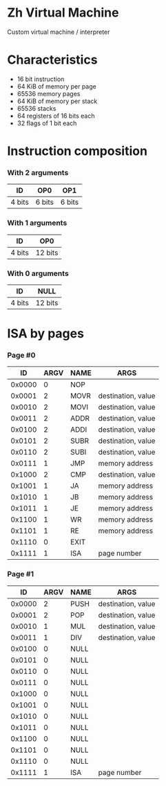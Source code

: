 # Zh Virtual Machine
Custom virtual machine / interpreter

# Characteristics
- 16 bit instruction
- 64 KiB of memory per page
- 65536 memory pages
- 64 KiB of memory per stack
- 65536 stacks
- 64 registers of 16 bits each
- 32 flags of 1 bit each

# Instruction composition

### With 2 arguments
| ID     | OP0    | OP1    |
|--------|--------|--------|
| 4 bits | 6 bits | 6 bits |

### With 1 arguments
| ID     | OP0     |
|--------|---------|
| 4 bits | 12 bits |

### With 0 arguments
| ID     | NULL    |
|--------|---------|
| 4 bits | 12 bits |

# ISA by pages

### Page #0

| ID     | ARGV | NAME  | ARGS               |
|--------|------|-------|--------------------|
| 0x0000 | 0    | NOP   |                    |
| 0x0001 | 2    | MOVR  | destination, value |
| 0x0010 | 2    | MOVI  | destination, value |
| 0x0011 | 2    | ADDR  | destination, value |
| 0x0100 | 2    | ADDI  | destination, value |
| 0x0101 | 2    | SUBR  | destination, value |
| 0x0110 | 2    | SUBI  | destination, value |
| 0x0111 | 1    | JMP   | memory address     |
| 0x1000 | 2    | CMP   | destination, value |
| 0x1001 | 1    | JA    | memory address     |
| 0x1010 | 1    | JB    | memory address     |
| 0x1011 | 1    | JE    | memory address     |
| 0x1100 | 1    | WR    | memory address     |
| 0x1101 | 1    | RE    | memory address     |
| 0x1110 | 0    | EXIT  |                    |
| 0x1111 | 1    | ISA   | page number        |

### Page #1

| ID     | ARGV | NAME  | ARGS               |
|--------|------|-------|--------------------|
| 0x0000 | 2    | PUSH  | destination, value |
| 0x0001 | 2    | POP   | destination, value |
| 0x0010 | 1    | MUL   | destination, value |
| 0x0011 | 1    | DIV   | destination, value |
| 0x0100 | 0    | NULL  |                    |
| 0x0101 | 0    | NULL  |                    |
| 0x0110 | 0    | NULL  |                    |
| 0x0111 | 0    | NULL  |                    |
| 0x1000 | 0    | NULL  |                    |
| 0x1001 | 0    | NULL  |                    |
| 0x1010 | 0    | NULL  |                    |
| 0x1011 | 0    | NULL  |                    |
| 0x1100 | 0    | NULL  |                    |
| 0x1101 | 0    | NULL  |                    |
| 0x1110 | 0    | NULL  |                    |
| 0x1111 | 1    | ISA   | page number        |
